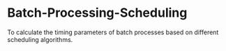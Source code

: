# Batch-Processing-Scheduling
To calculate the timing parameters of  batch processes based on different scheduling algorithms. 
